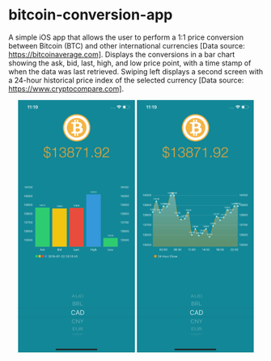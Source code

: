 # bitcoin-conversion-app

A simple iOS app that allows the user to perform a 1:1 price conversion between Bitcoin (BTC) and other international currencies [Data source: https://bitcoinaverage.com]. Displays the conversions in a bar chart showing the ask, bid, last, high, and low price point, with a time stamp of when the data was last retrieved. Swiping left displays a second screen with a 24-hour historical price index of the selected currency [Data source: https://www.cryptocompare.com].

<p align="center">
<img src="Screenshots/bar_graph.png" style="max-height: 500px; width: auto;">
<img src="Screenshots/line_graph.png" style="max-height: 500px; width: auto;">
</p>
